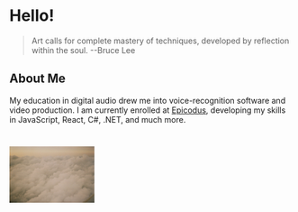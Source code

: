 # Hello! 

> Art calls for complete mastery of techniques, developed by reflection within the soul. --Bruce Lee

## About Me 

My education in digital audio drew me into voice-recognition software and video production. I am currently enrolled at [Epicodus](https://www.epicodus.com/what-to-expect), developing my skills in JavaScript, React, C#, .NET, and much more. 


# 

<img src='img/clouds.JPG' alt='ariel view of fluffy, golden cloud tops' style="height:100px; width: auto">